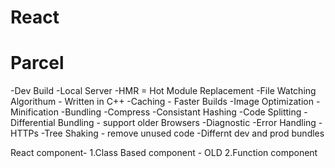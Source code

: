 # React

# Parcel

-Dev Build
-Local Server
-HMR = Hot Module Replacement
-File Watching Algorithum - Written in C++
-Caching - Faster Builds
-Image Optimization
-Minification
-Bundling
-Compress
-Consistant Hashing
-Code Splitting
-Differential Bundling - support older Browsers
-Diagnostic
-Error Handling
-HTTPs
-Tree Shaking - remove unused code
-Differnt dev and prod bundles




  React  component-
  1.Class Based component - OLD
  2.Function component

